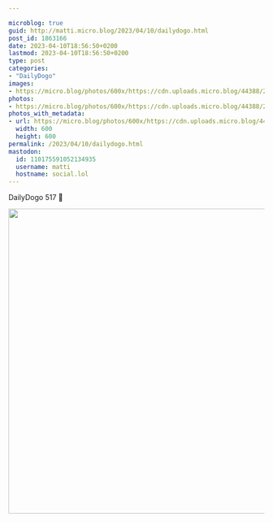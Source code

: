 ```yaml
---

microblog: true
guid: http://matti.micro.blog/2023/04/10/dailydogo.html
post_id: 1863166
date: 2023-04-10T18:56:50+0200
lastmod: 2023-04-10T18:56:50+0200
type: post
categories:
- "DailyDogo"
images:
- https://micro.blog/photos/600x/https://cdn.uploads.micro.blog/44388/2023/ed8db1def5.jpg
photos:
- https://micro.blog/photos/600x/https://cdn.uploads.micro.blog/44388/2023/ed8db1def5.jpg
photos_with_metadata:
- url: https://micro.blog/photos/600x/https://cdn.uploads.micro.blog/44388/2023/ed8db1def5.jpg
  width: 600
  height: 600
permalink: /2023/04/10/dailydogo.html
mastodon:
  id: 110175591052134935
  username: matti
  hostname: social.lol
---
```

DailyDogo 517 🐶

<img src="/media/uploads/2023/ed8db1def5.jpg" width="600" height="600" alt="" />
